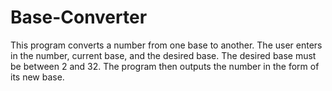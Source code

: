# Base-Converter

This program converts a number from one base to another. The user enters in the number, current base, and 
the desired base. The desired base must be between 2 and 32. The program then outputs the number in the form 
of its new base. 
